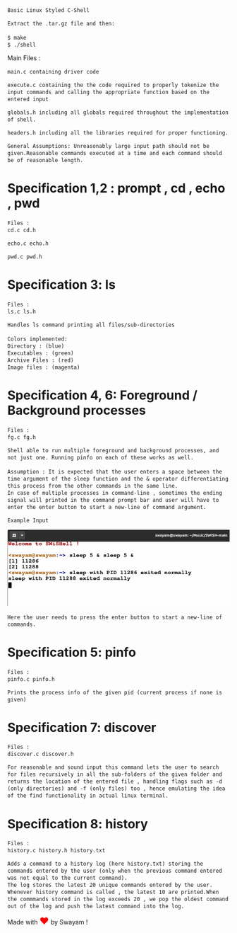 <!-- file is written in markdown format -->

```
Basic Linux Styled C-Shell
```

```
Extract the .tar.gz file and then:

$ make
$ ./shell
```

Main Files :
```
main.c containing driver code
```
```
execute.c containing the the code required to properly tokenize the input commands and calling the appropriate function based on the entered input
```
```
globals.h including all globals required throughout the implementation of shell.
```
```
headers.h including all the libraries required for proper functioning.
```

```
General Assumptions: Unreasonably large input path should not be given.Reasonable commands executed at a time and each command should be of reasonable length.
```

# ****Specification 1,2 : prompt , cd , echo , pwd****

```
Files :
cd.c cd.h
```
```
echo.c echo.h
```
```
pwd.c pwd.h
```

# ****Specification 3: ls****

```
Files :
ls.c ls.h
```
```
Handles ls command printing all files/sub-directories

Colors implemented:
Directory : (blue)
Executables : (green)
Archive Files : (red)
Image files : (magenta)
```

# ****Specification 4, 6: Foreground / Background processes****

```
Files :
fg.c fg.h
```
```
Shell able to run multiple foreground and background processes, and not just one. Running pinfo on each of these works as well.

Assumption : It is expected that the user enters a space between the time argument of the sleep function and the & operator differentiating this process from the other commands in the same line.
In case of multiple processes in command-line , sometimes the ending signal will printed in the command prompt bar and user will have to enter the enter button to start a new-line of command argument.
```
```
Example Input 
```

<img src="Assumption1.jpeg"></img>

```
Here the user needs to press the enter button to start a new-line of commands.
```

# ****Specification 5: pinfo****

```
Files :
pinfo.c pinfo.h
```
```
Prints the process info of the given pid (current process if none is given)
```

# ****Specification 7: discover****

```
Files :
discover.c discover.h
```
```
For reasonable and sound input this command lets the user to search for files recursively in all the sub-folders of the given folder and returns the location of the entered file , handling flags such as -d (only directories) and -f (only files) too , hence emulating the idea of the find functionality in actual linux terminal.
```

# ****Specification 8: history****

```
Files :
history.c history.h history.txt
```
```
Adds a command to a history log (here history.txt) storing the commands entered by the user (only when the previous command entered was not equal to the current command).
The log stores the latest 20 unique commands entered by the user.
Whenever history command is called , the latest 10 are printed.When the commmands stored in the log exceeds 20 , we pop the oldest command out of the log and push the latest command into the log.
```
<p>Made with <span style="font-size:150%;color:red;">&hearts;</span> by Swayam !</p>